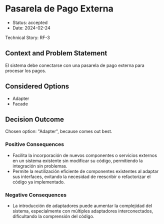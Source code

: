 # Pasarela de Pago Externa

* Status: accepted
* Date: 2024-02-24

Technical Story: RF-3

## Context and Problem Statement

El sistema debe conectarse con una pasarela de pago externa para procesar los pagos.

## Considered Options

* Adapter
* Facade

## Decision Outcome

Chosen option: "Adapter", because comes out best.

### Positive Consequences

* Facilita la incorporación de nuevos componentes o servicios externos en un sistema existente sin modificar su código, permitiendo la integración sin problemas.
* Permite la reutilización eficiente de componentes existentes al adaptar sus interfaces, evitando la necesidad de reescribir o refactorizar el código ya implementado.

### Negative Consequences

* La introducción de adaptadores puede aumentar la complejidad del sistema, especialmente con múltiples adaptadores interconectados, dificultando la comprensión del código.
